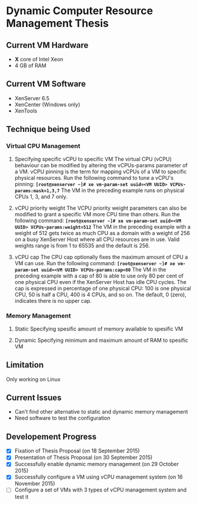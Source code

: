# Dynamic Computer Resource Management Thesis

## Current VM Hardware
- **X** core of Intel Xeon 
- 4 GB of RAM

## Current VM Software
- XenServer 6.5
- XenCenter (Windows only)
- XenTools

## Technique being Used
### Virtual CPU Management
1. Specifying specific vCPU to specific VM
The virtual CPU (vCPU) behaviour can be modified by altering the vCPUs-params parameter of a VM. vCPU pinning is the term for mapping vCPUs of a VM to specific physical resources. Run the following command to tune a vCPU's pinning:
**`[root@xenserver ~]# xe vm-param-set uuid=<VM UUID> VCPUs-params:mask=1,3,7`**
The VM in the preceding example runs on physical CPUs 1, 3, and 7 only.

2. vCPU priority weight
The VCPU priority weight parameters can also be modified to grant a specific VM more CPU time than others. Run the following command:
**`[root@xenserver ~]# xe vm-param-set uuid=<VM UUID> VCPUs-params:weight=512`**
The VM in the preceding example with a weight of 512 gets twice as much CPU as a domain with a weight of 256 on a busy XenServer Host where all CPU resources are in use. Valid weights range is from 1 to 65535 and the default is 256.

3. vCPU cap
The CPU cap optionally fixes the maximum amount of CPU a VM can use. Run the following command:
**`[root@xenserver ~]# xe vm-param-set uuid=<VM UUID> VCPUs-params:cap=80`**
The VM in the preceding example with a cap of 80 is able to use only 80 per cent of one physical CPU even if the XenServer Host has idle CPU cycles.
The cap is expressed in percentage of one physical CPU: 100 is one physical CPU, 50 is half a CPU, 400 is 4 CPUs, and so on. The default, 0 (zero), indicates there is no upper cap.

### Memory Management
1. Static
Specifying spesific amount of memory available to spesific VM

2. Dynamic
Specifying minimum and maximum amount of RAM to spesific VM

## Limitation
Only working on Linux

## Current Issues
- Can't find other alternative to static and dynamic memory management
- Need software to test the configuration

## Developement Progress
- [X] Fixation of Thesis Proposal (on 18 September 2015)
- [X] Presentation of Thesis Proposal (on 30 September 2015)
- [X] Successfully enable dynamic memory management (on 29 October 2015)
- [X] Successfully configure a VM using vCPU management system (on 16 November 2015)
- [ ] Configure a set of VMs with 3 types of vCPU management system and test it